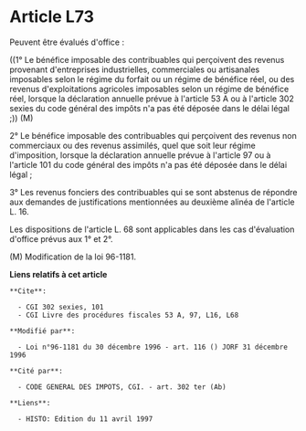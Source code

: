 # Article L73

Peuvent être évalués d'office :

((1° Le bénéfice imposable des contribuables qui perçoivent des revenus provenant d'entreprises industrielles, commerciales
ou artisanales imposables selon le régime du forfait ou un régime de bénéfice réel, ou des revenus d'exploitations agricoles
imposables selon un régime de bénéfice réel, lorsque la déclaration annuelle prévue à l'article 53 A ou à l'article 302
sexies du code général des impôts n'a pas été déposée dans le délai légal ;)) (M)

2° Le bénéfice imposable des contribuables qui perçoivent des revenus non commerciaux ou des revenus assimilés, quel que soit
leur régime d'imposition, lorsque la déclaration annuelle prévue à l'article 97 ou à l'article 101 du code général des impôts
n'a pas été déposée dans le délai légal ;

3° Les revenus fonciers des contribuables qui se sont abstenus de répondre aux demandes de justifications mentionnées au
deuxième alinéa de l'article L. 16.

Les dispositions de l'article L. 68 sont applicables dans les cas d'évaluation d'office prévus aux 1° et 2°.

(M) Modification de la loi 96-1181.

**Liens relatifs à cet article**

	**Cite**:

	  - CGI 302 sexies, 101
	  - CGI Livre des procédures fiscales 53 A, 97, L16, L68

	**Modifié par**:

	  - Loi n°96-1181 du 30 décembre 1996 - art. 116 () JORF 31 décembre 1996

	**Cité par**:

	  - CODE GENERAL DES IMPOTS, CGI. - art. 302 ter (Ab)

	**Liens**:

	  - HISTO: Edition du 11 avril 1997
